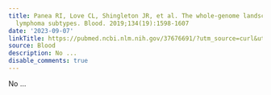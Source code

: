```yaml
---
title: Panea RI, Love CL, Shingleton JR, et al. The whole-genome landscape of Burkitt
  lymphoma subtypes. Blood. 2019;134(19):1598-1607
date: '2023-09-07'
linkTitle: https://pubmed.ncbi.nlm.nih.gov/37676691/?utm_source=curl&utm_medium=rss&utm_campaign=journals&utm_content=7603509&fc=None&ff=20230907180824&v=2.17.9.post6+86293ac
source: Blood
description: No ...
disable_comments: true
---
```

No ...